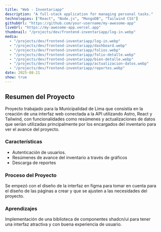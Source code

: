 ```yaml
---
title: "Web - Inventariapp"
description: "A full-stack application for managing personal tasks."
technologies: ["React", "Node.js", "MongoDB", "Tailwind CSS"]
githubUrl: "https://github.com/your-username/my-awesome-app"
liveUrl: "https://my-awesome-app.vercel.app"
thumbnail: "/projects/dev/frontend-inventariapp/log-in.webp"
media:
  - "/projects/dev/frontend-inventariapp/log-in.webp"
  - "/projects/dev/frontend-inventariapp/dashboard.webp"
  - "/projects/dev/frontend-inventariapp/folios.webp"
  - "/projects/dev/frontend-inventariapp/folio-detalle.webp"
  - "/projects/dev/frontend-inventariapp/bien-detalle.webp"
  - "/projects/dev/frontend-inventariapp/actualizacion-datos.webp"
  - "/projects/dev/frontend-inventariapp/reportes.webp"
date: 2025-08-21
show: true
---
```


## Resumen del Proyecto

Proyecto trabajado para la Municipalidad de Lima que consistía en la creación de una interfaz web conectada a la API utilizando Astro, React y Tailwind, con funcionalidades como resúmenes y actualizaciones de datos que serían utilizadas principalmente por los encargados del inventario para ver el avance del proyecto.

### Características

- Autenticación de usuarios.
- Resúmenes de avance del inventario a través de gráficos
- Descarga de reportes

### Proceso del Proyecto

Se empezó con el diseño de la interfaz en figma para tomar en cuenta para el diseño de las páginas a crear y que se ajusten a las necesidades del proyecto.

### Aprendizajes

Implementación de una biblioteca de componentes shadcn/ui para tener una interfaz atractiva y con buena experiencia de usuario.
